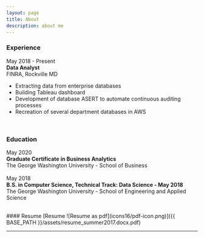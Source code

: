 ```yaml
---
layout: page
title: About
description: about me
---
```


### <a name="experience"></a>Experience
May 2018 - Present
<br>
<b>Data Analyst</b>
<br>
FINRA, Rockville MD
<br>
- Extracting data from enterprise databases
- Building Tableau dashboard
- Development of database ASERT to automate continuous auditing processes
- Recreation of several department databases in AWS
<br>

### <a name="education"></a>Education
May 2020
<br>
<b>Graduate Certificate in Business Analytics</b>
<br>
The George Washington University - School of Business
<br><br>
May 2018
<br>
<b>B.S. in Computer Science, Technical Track: Data Science  -  May 2018</b>
<br>
The George Washington University - School of Engineering and Applied Science
<br>
<!-- #### <a name="currentposition"></a>current position -->

<!-- #### <a name="previousposition"></a>previous positions -->
<!-- {Insert text here} -->

<!-- #### <a name="researchbackground"></a>research background -->
<!-- {Insert text here} -->

<br>
#### <a name="cvandresume"></a>Resume
<!-- [curriculum vitae ![CV as pdf](icons16/pdf-icon.png)]({{ BASE_PATH }}/assets/bsharvey_cv.pdf) -->
[Resume ![Resume as pdf](icons16/pdf-icon.png)]({{ BASE_PATH }}/assets/resume_summer2017.docx.pdf)

---



